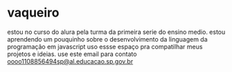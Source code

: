 # vaqueiro
estou no curso do alura pela turma da primeira serie do ensino medio.
estou aprendendo um pouquinho sobre o desenvolvimento da linguagem da programação em javascript
uso essse espaço pra compatilhar meus projetos e ideias.
use este email para contato oooo1108856494sp@al.educacao.sp.gov.br
